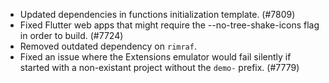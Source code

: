 - Updated dependencies in functions initialization template. (#7809)
- Fixed Flutter web apps that might require the --no-tree-shake-icons flag in order to build. (#7724)
- Removed outdated dependency on `rimraf`.
- Fixed an issue where the Extensions emulator would fail silently if started with a non-existant project without the `demo-` prefix. (#7779)
